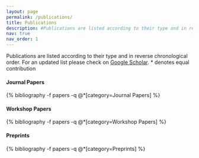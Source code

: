 ```yaml
---
layout: page
permalink: /publications/
title: Publications
description: #Publications are listed according to their type and in reverse chronological order. For an updated list please chek on [Google Scholar]<https://scholar.google.com/citations?user=o9Gj0dMAAAAJ&hl=en>(test)
nav: true
nav_order: 1
---
```

<!-- To add from a separate file just use:  bibliography --file preprint  -->
<!-- _pages/publications.md -->

<div class="publications">
  <p>
    Publications are listed according to their type and in reverse chronological order.
    For an updated list please check on
    <a href="https://scholar.google.com/citations?user=o9Gj0dMAAAAJ&hl=en">Google Scholar</a>.
    * denotes equal contribution
  </p>  

 
  <h4><b>Journal Papers</b></h4>
  {% bibliography -f papers -q @*[category=Journal Papers]  %}
  
  <h4><b>Workshop Papers</b></h4>
  {% bibliography -f papers -q @*[category=Workshop Papers]  %}
  
  <h4><b>Preprints</b></h4>
  {% bibliography -f papers -q @*[category=Preprints]  %}



<!--
<h3><b>Conference Proceedings</b></h3>
   bibliography -f papers -q @*[category=Conference Proceedings]  

<h2>Journal Publications</h2>
   bibliography -f papers -q @*[category=Journal Publications]  

  <h2>Book Chapters</h2>
   bibliography -f papers -q @*[category=Book Chapters]  
-->
